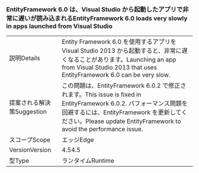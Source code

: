 ### <a name="entityframework-60-loads-very-slowly-in-apps-launched-from-visual-studio"></a><span data-ttu-id="c117c-101">EntityFramework 6.0 は、Visual Studio から起動したアプリで非常に遅いが読み込まれる</span><span class="sxs-lookup"><span data-stu-id="c117c-101">EntityFramework 6.0 loads very slowly in apps launched from Visual Studio</span></span>

|   |   |
|---|---|
|<span data-ttu-id="c117c-102">説明</span><span class="sxs-lookup"><span data-stu-id="c117c-102">Details</span></span>|<span data-ttu-id="c117c-103">Entity Framework 6.0 を使用するアプリを Visual Studio 2013 から起動すると、非常に遅くなることがあります。</span><span class="sxs-lookup"><span data-stu-id="c117c-103">Launching an app from Visual Studio 2013 that uses EntityFramework 6.0 can be very slow.</span></span>|
|<span data-ttu-id="c117c-104">提案される解決策</span><span class="sxs-lookup"><span data-stu-id="c117c-104">Suggestion</span></span>|<span data-ttu-id="c117c-105">この問題は、EntityFramework 6.0.2 で修正されます。</span><span class="sxs-lookup"><span data-stu-id="c117c-105">This issue is fixed in EntityFramework 6.0.2.</span></span> <span data-ttu-id="c117c-106">パフォーマンス問題を回避するには、EntityFramework を更新してください。</span><span class="sxs-lookup"><span data-stu-id="c117c-106">Please update EntityFramework to avoid the performance issue.</span></span>|
|<span data-ttu-id="c117c-107">スコープ</span><span class="sxs-lookup"><span data-stu-id="c117c-107">Scope</span></span>|<span data-ttu-id="c117c-108">エッジ</span><span class="sxs-lookup"><span data-stu-id="c117c-108">Edge</span></span>|
|<span data-ttu-id="c117c-109">Version</span><span class="sxs-lookup"><span data-stu-id="c117c-109">Version</span></span>|<span data-ttu-id="c117c-110">4.5</span><span class="sxs-lookup"><span data-stu-id="c117c-110">4.5</span></span>|
|<span data-ttu-id="c117c-111">型</span><span class="sxs-lookup"><span data-stu-id="c117c-111">Type</span></span>|<span data-ttu-id="c117c-112">ランタイム</span><span class="sxs-lookup"><span data-stu-id="c117c-112">Runtime</span></span>|

